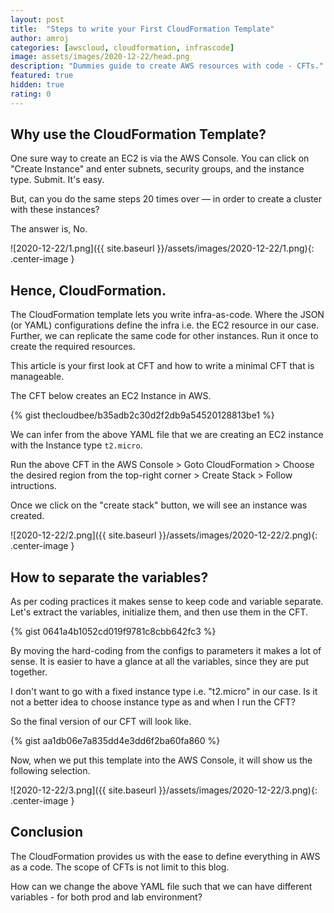 ```yaml
---
layout: post
title:  "Steps to write your First CloudFormation Template"
author: amroj
categories: [awscloud, cloudformation, infrascode]
image: assets/images/2020-12-22/head.png
description: "Dummies guide to create AWS resources with code - CFTs."
featured: true
hidden: true
rating: 0
---
```


## Why use the CloudFormation Template?

One sure way to create an EC2 is via the AWS Console. You can click on "Create Instance" and enter subnets, security groups, and the instance type. Submit. It's easy.

But, can you do the same steps 20 times over — in order to create a cluster with these instances? 

The answer is, No.

![2020-12-22/1.png]({{ site.baseurl }}/assets/images/2020-12-22/1.png){: .center-image }

## Hence, CloudFormation.

The CloudFormation template lets you write infra-as-code. Where the JSON (or YAML) configurations define the infra i.e. the EC2 resource in our case. Further, we can replicate the same code for other instances. Run it once to create the required resources.

This article is your first look at CFT and how to write a minimal CFT that is manageable.

The CFT below creates an EC2 Instance in AWS.

{% gist thecloudbee/b35adb2c30d2f2db9a54520128813be1 %}

We can infer from the above YAML file that we are creating an EC2 instance with the Instance type `t2.micro`. 

Run the above CFT in the AWS Console > Goto CloudFormation > Choose the desired region from the top-right corner > Create Stack > Follow intructions.

Once we click on the "create stack" button, we will see an instance was created.

![2020-12-22/2.png]({{ site.baseurl }}/assets/images/2020-12-22/2.png){: .center-image }

## How to separate the variables?

As per coding practices it makes sense to keep code and variable separate. Let's extract the variables, initialize them, and then use them in the CFT.

{% gist 0641a4b1052cd019f9781c8cbb642fc3 %}

By moving the hard-coding from the configs to parameters it makes a lot of sense. It is easier to have a glance at all the variables, since they are put together.

I don't want to go with a fixed instance type i.e. "t2.micro" in our case. Is it not a better idea to choose instance type as and when I run the CFT?

So the final version of our CFT will look like.

{% gist aa1db06e7a835dd4e3dd6f2ba60fa860 %}

Now, when we put this template into the AWS Console, it will show us the following selection.

![2020-12-22/3.png]({{ site.baseurl }}/assets/images/2020-12-22/3.png){: .center-image }

## Conclusion

The CloudFormation provides us with the ease to define everything in AWS as a code. The scope of CFTs is not limit to this blog.

How can we change the above YAML file such that we can have different variables - for both prod and lab environment?